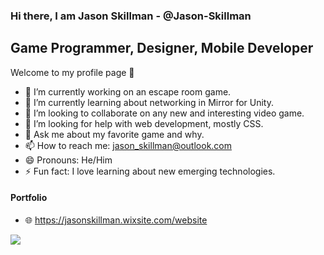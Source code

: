 ### Hi there, I am Jason Skillman - @Jason-Skillman
## Game Programmer, Designer, Mobile Developer

Welcome to my profile page 👏

- 🔭 I’m currently working on an escape room game.
- 🌱 I’m currently learning about networking in Mirror for Unity.
- 👯 I’m looking to collaborate on any new and interesting video game.
- 🤔 I’m looking for help with web development, mostly CSS.
- 💬 Ask me about my favorite game and why.
- 📫 How to reach me: jason_skillman@outlook.com
- 😄 Pronouns: He/Him
- ⚡ Fun fact: I love learning about new emerging technologies.

#### Portfolio
- 🌐 https://jasonskillman.wixsite.com/website

<img src="https://github-readme-stats.vercel.app/api?username=Jason-Skillman&&show_icons=true&title_color=ffffff&icon_color=bb2acf&text_color=daf7dc&bg_color=151515">

<!--
[MyWebsite](https://jasonskillman.wixsite.com/website)
-->

<!--
**Jason-Skillman/Jason-Skillman** is a ✨ _special_ ✨ repository because its `README.md` (this file) appears on your GitHub profile.

Here are some ideas to get you started:

- 🔭 I’m currently working on ...
- 🌱 I’m currently learning ...
- 👯 I’m looking to collaborate on ...
- 🤔 I’m looking for help with ...
- 💬 Ask me about ...
- 📫 How to reach me: ...
- 😄 Pronouns: ...
- ⚡ Fun fact: ...
-->
